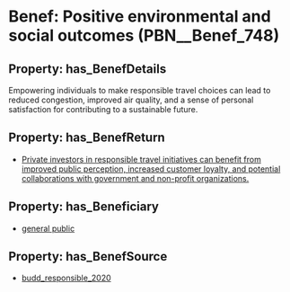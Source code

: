 # Benef: __Positive environmental and social outcomes__ (PBN__Benef_748)

## Property: has_BenefDetails

Empowering individuals to make responsible travel choices can lead to reduced congestion, improved air quality, and a sense of personal satisfaction for contributing to a sustainable future.

## Property: has_BenefReturn

* [Private investors in responsible travel initiatives can benefit from improved public perception, increased customer loyalty, and potential collaborations with government and non-profit organizations.](../BenefReturn/PBN__BenefReturn_813)

## Property: has_Beneficiary

* [general public](../Stakeholder/PBN__Stakeholder_29)

## Property: has_BenefSource

* [budd_responsible_2020](../Article/PBN__Article_148)

